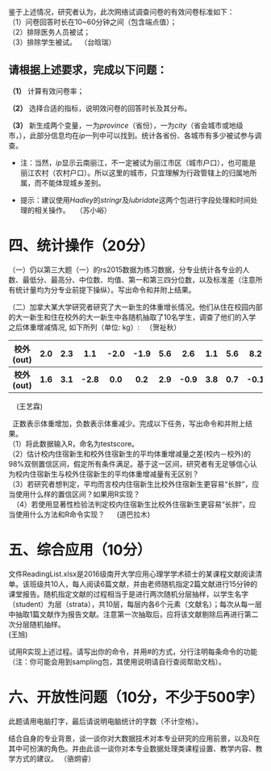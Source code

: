 
 鉴于上述情况，研究者认为，此次网络试调查问卷的有效问卷标准如下：  
 （1）问卷回答时长在10~60分钟之间（包含端点值）；  
 （2）排除医务人员被试；  
 （3）排除学生被试。  （台晗瑞）
   

## 请根据上述要求，完成以下问题：
**（1）**
计算有效问卷率；

__（2）__
选择合适的指标，说明效问卷的回答时长及其分布。

__（3）__
新生成两个变量，一为*province*（省份），一为*city*（省会城市或地级市，），此部分信息均在*ip*一列中可以找到。统计各省份、各城市有多少被试参与调查。

+ 注：当然，*ip*显示云南丽江，不一定被试为丽江市区（城市户口），也可能是丽江农村（农村户口）。所以这里的城市，只宜理解为行政管辖上的归属地所属，而不能体现城乡差别。

+ 提示：建议使用*Hadley*的*stringr*及*lubridate*这两个包进行字段处理和时间处理的相关操作。  
（苏小峪）
        
 # 四、统计操作（20分）
   （一）仍以第三大题（一）的rs2015数据为练习数据，分专业统计各专业的人数、最低分、最高分、中位数、均值、第一和第三四分位数，以及标准差（注意所有统计量均为分专业前提下操纵）。写出命令和并附上结果。
   
   （二）加拿大某大学研究者研究了大一新生的体重增长情况。他们从住在校园内部的大一新生和住在校外的大一新生中各随机抽取了10名学生，调查了他们的入学之后体重增减情况, 如下所列（单位: kg）:
   （贺祉秋）  
   
|**校外(out)** | 2.0|2.3|1.1|-2.0|-1.9|5.6|2.6|1.1|5.6|8.2 | 
| :-: | :-: | :-: | :-: |:-: |:-: |:-: |:-: |:-: |:-: |:-: |
| **校外(out)** | **1.6**|**3.1**|**-2.8**|**0.0**|**0.2**|**2.9**|**-0.9**|**3.8**|**0.7**|**-0.1**|
  
    
     (王艺霖) 
      
   正数表示体重增加，负数表示体重减少。完成以下任务，写出命令和并附上结果。  
   （1）将此数据输入R，命名为testscore。  
   （2）估计校内住宿新生和校外住宿新生的平均体重增减量之差(校内－校外)的98%双侧置信区间，假定所有条件满足。基于这一区间，研究者有无足够信心认为校内住宿新生与校外住宿新生的平均体重增减量有无区别？  
   （3）若研究者想判定，平均而言校内住宿新生比校外住宿新生更容易“长胖”，应当使用什么样的置信区间？如果用R实现？  
   （4）若使用显著性检验法判定校内住宿新生比校外住宿新生更容易“长胖”，应当使用什么方法和R命令实现？      (道巴拉木)
 # 五、综合应用（10分） 
文件ReadingList.xlsx是2016级南开大学应用心理学学术硕士的某课程文献阅读清单。该班级共10人，每人阅读6篇文献，并由老师随机指定2篇文献进行15分钟的课堂报告。随机指定文献的过程相当于是进行两次随机分层抽样，以学生名字（student）为层（strata），共10层，每层内各6个元素（文献名）；每次从每一层中抽取1篇文献作为报告文献。注意第一次抽取后，应将该文献剔除后再进行第二次分层随机抽样。   
(王旭)

试用R实现上述过程。请写出你的命令，并用#的方式，分行注明每条命令的功能（注：你可能会用到sampling包，其使用说明请自行查阅帮助文档）。
   
 # 六、开放性问题（10分，不少于500字）
此题请用电脑打字，最后请说明电脑统计的字数（不计空格）。

结合自身的专业背景，谈一谈你对大数据技术对本专业研究的应用前景，以及R在其中可扮演的角色。并由此谈一谈你对本专业数据处理类课程设置、教学内容、教学方式的建议。
（骆炯睿）
